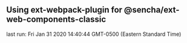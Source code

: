 ## Using ext-webpack-plugin for @sencha/ext-web-components-classic

last run: Fri Jan 31 2020 14:40:44 GMT-0500 (Eastern Standard Time)
